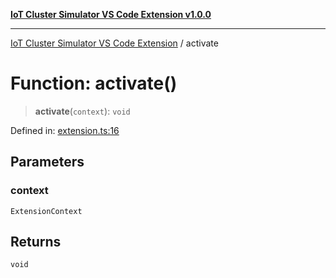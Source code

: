[**IoT Cluster Simulator VS Code Extension v1.0.0**](../README.md)

***

[IoT Cluster Simulator VS Code Extension](../globals.md) / activate

# Function: activate()

> **activate**(`context`): `void`

Defined in: [extension.ts:16](https://github.com/escrivivir-co/InVendiClusterSimulator/blob/b6521dcded4f1f5d59583360acb356434b7a1530/src/extension.ts#L16)

## Parameters

### context

`ExtensionContext`

## Returns

`void`
